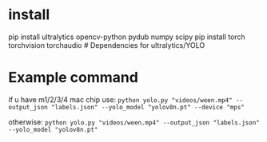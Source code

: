 # install 
pip install ultralytics opencv-python pydub numpy scipy 
pip install torch torchvision torchaudio # Dependencies for ultralytics/YOLO
# Example command
if u have m1/2/3/4 mac chip use: `python yolo.py "videos/ween.mp4" --output_json "labels.json" --yolo_model "yolov8n.pt" --device "mps"`

otherwise: `python yolo.py "videos/ween.mp4" --output_json "labels.json" --yolo_model "yolov8n.pt"`
